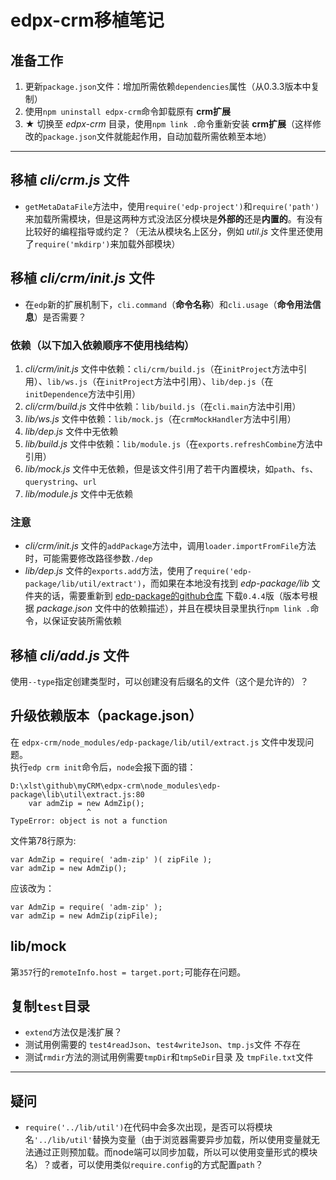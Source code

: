 edpx-crm移植笔记
===========

准备工作
--------
1. 更新`package.json`文件：增加所需依赖`dependencies`属性（从0.3.3版本中复制）
2. 使用`npm uninstall edpx-crm`命令卸载原有 **crm扩展**
3. **★** 切换至 *edpx-crm* 目录，使用`npm link .`命令重新安装 **crm扩展**（这样修改的`package.json`文件就能起作用，自动加载所需依赖至本地）


- - - - - - - - - -

移植 *cli/crm.js* 文件
---------------------
* `getMetaDataFile`方法中，使用`require('edp-project')`和`require('path')`来加载所需模块，但是这两种方式没法区分模块是**外部的**还是**内置的**。有没有比较好的编程指导或约定？（无法从模块名上区分，例如 *util.js* 文件里还使用了`require('mkdirp')`来加载外部模块）


移植 *cli/crm/init.js* 文件
--------------------------
* 在`edp`新的扩展机制下，`cli.command`（**命令名称**）和`cli.usage`（**命令用法信息**）是否需要？

### 依赖（以下加入依赖顺序不使用栈结构）
1. *cli/crm/init.js* 文件中依赖：`cli/crm/build.js`（在`initProject`方法中引用）、`lib/ws.js`（在`initProject`方法中引用）、`lib/dep.js`（在`initDependence`方法中引用）
2. *cli/crm/build.js* 文件中依赖：`lib/build.js`（在`cli.main`方法中引用）
3. *lib/ws.js* 文件中依赖：`lib/mock.js`（在`crmMockHandler`方法中引用）
4. *lib/dep.js* 文件中无依赖
5. *lib/build.js* 文件中依赖：`lib/module.js`（在`exports.refreshCombine`方法中引用）
6. *lib/mock.js* 文件中无依赖，但是该文件引用了若干内置模块，如`path`、`fs`、`querystring`、`url`
7. *lib/module.js* 文件中无依赖

### 注意
* *cli/crm/init.js* 文件的`addPackage`方法中，调用`loader.importFromFile`方法时，可能需要修改路径参数`./dep`
* *lib/dep.js* 文件的`exports.add`方法，使用了`require('edp-package/lib/util/extract')`，而如果在本地没有找到 *edp-package/lib* 文件夹的话，需要重新到 [edp-package的github仓库](https://github.com/ecomfe/edp-package/releases) 下载`0.4.4`版（版本号根据 *package.json* 文件中的依赖描述），并且在模块目录里执行`npm link .`命令，以保证安装所需依赖


移植 *cli/add.js* 文件
---------------------
使用`--type`指定创建类型时，可以创建没有后缀名的文件（这个是允许的）？



升级依赖版本（package.json）
------------------------------
在 `edpx-crm/node_modules/edp-package/lib/util/extract.js` 文件中发现问题。  
执行`edp crm init`命令后，`node`会报下面的错：
```
D:\xlst\github\myCRM\edpx-crm\node_modules\edp-package\lib\util\extract.js:80
    var admZip = new AdmZip();
                 ^
TypeError: object is not a function
```

文件第78行原为:
```
var AdmZip = require( 'adm-zip' )( zipFile );
var admZip = new AdmZip();
```
应该改为：
```
var AdmZip = require( 'adm-zip' );
var admZip = new AdmZip(zipFile);
```





lib/mock
---------
第`357`行的`remoteInfo.host = target.port;`可能存在问题。






复制`test`目录
----------------
* `extend`方法仅是浅扩展？
* 测试用例需要的 `test4readJson`、`test4writeJson`、`tmp.js`文件 不存在
* 测试`rmdir`方法的测试用例需要`tmpDir`和`tmpSeDir`目录 及 `tmpFile.txt`文件


- - - - - - - - - -

疑问
----
* `require('../lib/util')`在代码中会多次出现，是否可以将模块名`'../lib/util'`替换为变量（由于浏览器需要异步加载，所以使用变量就无法通过正则预加载。而node端可以同步加载，所以可以使用变量形式的模块名）？或者，可以使用类似`require.config`的方式配置`path`？
